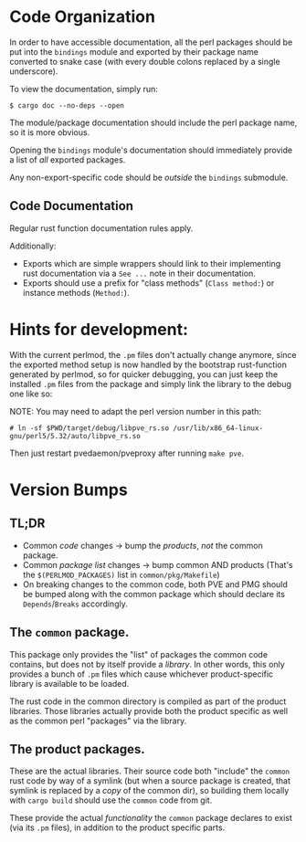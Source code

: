 # Code Organization

In order to have accessible documentation, all the perl packages should be put
into the `bindings` module and exported by their package name converted to
snake case (with every double colons replaced by a single underscore).

To view the documentation, simply run:

   ```
   $ cargo doc --no-deps --open
   ```

The module/package documentation should include the perl package name, so it is more obvious.

Opening the `bindings` module's documentation should immediately provide a list
of *all* exported packages.

Any non-export-specific code should be *outside* the `bindings` submodule.

## Code Documentation

Regular rust function documentation rules apply.

Additionally:

- Exports which are simple wrappers should link to their implementing rust
  documentation via a `See ...` note in their documentation.
- Exports should use a prefix for "class methods" (`Class method:`) or instance methods (`Method:`).

# Hints for development:

With the current perlmod, the `.pm` files don't actually change anymore, since the exported method
setup is now handled by the bootstrap rust-function generated by perlmod, so for quicker debugging,
you can just keep the installed `.pm` files from the package and simply link the library to the
debug one like so:

NOTE: You may need to adapt the perl version number in this path:
```
# ln -sf $PWD/target/debug/libpve_rs.so /usr/lib/x86_64-linux-gnu/perl5/5.32/auto/libpve_rs.so
```

Then just restart pvedaemon/pveproxy after running `make pve`.

# Version Bumps

## TL;DR

- Common *code* changes -> bump the *products*, *not* the common package.
- Common *package list* changes -> bump common AND products
  (That's the `$(PERLMOD_PACKAGES)` list in `common/pkg/Makefile`)
- On breaking changes to the common code, both PVE and PMG should be bumped along with the common
  package which should declare its `Depends`/`Breaks` accordingly.

## The `common` package.

This package only provides the "list" of packages the common code contains, but does not by itself
provide a *library*. In other words, this only provides a bunch of `.pm` files which cause whichever
product-specific library is available to be loaded.

The rust code in the common directory is compiled as part of the product libraries. Those libraries
actually provide both the product specific as well as the common perl "packages" via the library.

## The product packages.

These are the actual libraries. Their source code both "include" the `common` rust code by way of a
symlink (but when a source package is created, that symlink is replaced by a *copy* of the common
dir), so building them locally with `cargo build` should use the `common` code from git.

These provide the actual *functionality* the `common` package declares to exist (via its `.pm`
files), in addition to the product specific parts.
